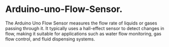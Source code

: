 # Arduino-uno-Flow-Sensor.
The Arduino Uno Flow Sensor measures the flow rate of liquids or gases passing through it. It typically uses a hall-effect sensor to detect changes in flow, making it suitable for applications such as water flow monitoring, gas flow control, and fluid dispensing systems.
